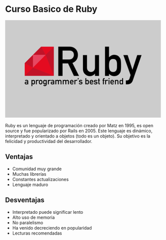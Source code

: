 # Curso Basico de Ruby

![Ruby Image](./others/images/wall.png)

Ruby es un lenguaje de programación creado por Matz en 1995, es open source y fue popularizado por Rails en 2005.
Este lenguaje es dinámico, interpretado y orientado a objetos (todo es un objeto).
Su objetivo es la felicidad y productividad del desarrollador.

## Ventajas

- Comunidad muy grande
- Muchas librerías
- Constantes actualizaciones
- Lenguaje maduro

## Desventajas

- Interpretado puede significar lento
- Alto uso de memoria
- No paralelismo
- Ha venido decreciendo en popularidad
- Lecturas recomendadas
